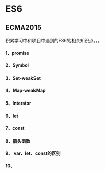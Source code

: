 # ES6
## ECMA2015
积累学习中和项目中遇到的ES6的相关知识点。。。
#### 1、promise
#### 2、Symbol
#### 3、Set-weakSet
#### 4、Map-weakMap
#### 5、Interator
#### 6、let
#### 7、const
#### 8、箭头函数
#### 9、 var、let、const的区别
#### 10、
